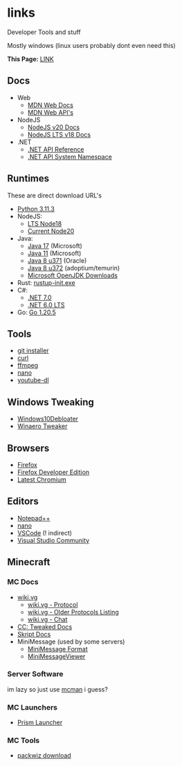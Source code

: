 # links

Developer Tools and stuff

Mostly windows (linux users probably dont even need this)

**This Page:** [LINK](https://github.com/TheAlan404/links#readme)

## Docs

- Web
  - [MDN Web Docs](https://developer.mozilla.org/en-US/docs/Web/)
  - [MDN Web API's](https://developer.mozilla.org/en-US/docs/Web/API)
- NodeJS
  - [NodeJS v20 Docs](https://nodejs.org/dist/latest-v20.x/docs/api/)
  - [NodeJS LTS v18 Docs](https://nodejs.org/dist/latest-v18.x/docs/api/)
- .NET
  - [.NET API Reference](https://learn.microsoft.com/en-us/dotnet/api/?view=net-7.0)
  - [.NET API System Namespace](https://learn.microsoft.com/en-us/dotnet/api/system?view=net-7.0)

## Runtimes

These are direct download URL's

- [Python 3.11.3](https://www.python.org/ftp/python/3.11.3/python-3.11.3-amd64.exe)
- NodeJS:
  - [LTS Node18](https://nodejs.org/dist/v18.16.0/node-v18.16.0-x64.msi)
  - [Current Node20](https://nodejs.org/dist/v20.2.0/node-v20.2.0-x64.msi)
- Java:
  - [Java 17](https://aka.ms/download-jdk/microsoft-jdk-17.0.7-windows-x64.msi) (Microsoft)
  - [Java 11](https://aka.ms/download-jdk/microsoft-jdk-11.0.19-windows-x64.msi) (Microsoft)
  - [Java 8 u371](https://javadl.oracle.com/webapps/download/AutoDL?BundleId=248210_ce59cff5c23f4e2eaf4e778a117d4c5b) (Oracle)
  - [Java 8 u372](https://github.com/adoptium/temurin8-binaries/releases/download/jdk8u372-b07/OpenJDK8U-jdk_x64_windows_hotspot_8u372b07.msi) (adoptium/temurin)
  - [Microsoft OpenJDK Downloads](https://learn.microsoft.com/en-us/java/openjdk/download)
- Rust: [rustup-init.exe](https://static.rust-lang.org/rustup/dist/x86_64-pc-windows-msvc/rustup-init.exe)
- C#:
  - [.NET 7.0](https://dotnet.microsoft.com/en-us/download/dotnet/thank-you/sdk-7.0.302-windows-x64-installer)
  - [.NET 6.0 LTS](https://dotnet.microsoft.com/en-us/download/dotnet/thank-you/sdk-6.0.408-windows-x64-installer)
- Go: [Go 1.20.5](https://go.dev/dl/go1.20.5.windows-amd64.msi)

## Tools

- [git installer](https://github.com/git-for-windows/git/releases/download/v2.41.0.windows.1/Git-2.41.0-64-bit.exe)
- [curl](https://curl.se/windows/latest.cgi?p=win64-mingw.zip)
- [ffmpeg](https://github.com/BtbN/FFmpeg-Builds/releases/download/latest/ffmpeg-master-latest-win64-gpl.zip)
- [nano](https://www.nano-editor.org/dist/v2.5/NT/nano-2.5.3.zip)
- [youtube-dl](https://youtube-dl.org/downloads/latest/youtube-dl.exe)

## Windows Tweaking

- [Windows10Debloater](https://github.com/Sycnex/Windows10Debloater/archive/refs/heads/master.zip)
- [Winaero Tweaker](https://winaero.com/downloads/winaerotweaker.zip)

## Browsers

- [Firefox](https://www.mozilla.org/en-US/firefox/download/thanks/)
- [Firefox Developer Edition](https://download.mozilla.org/?product=firefox-devedition-stub&os=win&lang=en-US)
- [Latest Chromium](https://download-chromium.appspot.com/dl/Win_x64?type=snapshots)

## Editors

- [Notepad++](https://github.com/notepad-plus-plus/notepad-plus-plus/releases/download/v8.5.3/npp.8.5.3.Installer.x64.exe)
- [nano](https://www.nano-editor.org/dist/v2.5/NT/nano-2.5.3.zip)
- [VSCode](https://code.visualstudio.com/Download) (! indirect)
- [Visual Studio Community](https://visualstudio.microsoft.com/thank-you-downloading-visual-studio/?sku=Community&rel=17)

## Minecraft

### MC Docs

- [wiki.vg](https://wiki.vg/Main_Page)
  - [wiki.vg - Protocol](https://wiki.vg/Protocol)
  - [wiki.vg - Older Protocols Listing](https://wiki.vg/Protocol_version_numbers)
  - [wiki.vg - Chat](https://wiki.vg/Chat)
- [CC: Tweaked Docs](https://tweaked.cc/)
- [Skript Docs](https://docs.skriptlang.org/docs.html)
- MiniMessage (used by some servers)
  - [MiniMessage Format](https://docs.advntr.dev/minimessage/format.html)
  - [MiniMessageViewer](https://webui.advntr.dev/)

### Server Software

im lazy so just use [mcman](https://github.com/ParadigmMC/mcman) i guess?

### MC Launchers

- [Prism Launcher](https://github.com/PrismLauncher/PrismLauncher/releases/download/6.3/PrismLauncher-Windows-MSVC-Setup-6.3.exe)

### MC Tools

- [packwiz download](https://github.com/packwiz/packwiz/suites/13275029231/artifacts/724180291)
